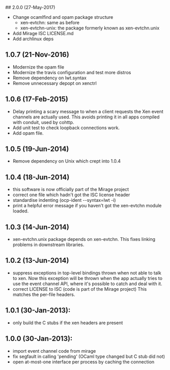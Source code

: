 ## 2.0.0 (27-May-2017)
* Change ocamlfind and opam package structure
  - xen-evtchn: same as before
  - xen-evtchn-unix: the package formerly known as xen-evtchn.unix
* Add Mirage ISC LICENSE.md
* Add archlinux deps

## 1.0.7 (21-Nov-2016)
* Modernize the opam file
* Modernize the travis configuration and test more distros
* Remove dependency on lwt.syntax
* Remove unnecessary depopt on xenctrl

## 1.0.6 (17-Feb-2015)
* Delay printing a scary message to when a client requests the Xen
  event channels are actually used. This avoids printing it in all apps
  compiled with conduit, used by cohttp.
* Add unit test to check loopback connections work.
* Add opam file.

## 1.0.5 (19-Jun-2014)
* Remove dependency on Unix which crept into 1.0.4

## 1.0.4 (18-Jun-2014)
* this software is now officially part of the Mirage project
* correct one file which hadn't got the ISC license header
* standardise indenting (ocp-ident --syntax=lwt -i)
* print a helpful error message if you haven't got the xen-evtchn module
  loaded.

## 1.0.3 (14-Jun-2014)
* xen-evtchn.unix package depends on xen-evtchn. This fixes linking problems
  in downstream libraries.

## 1.0.2 (13-Jun-2014)
* suppress exceptions in top-level bindings thrown when not able to talk
  to xen. Now this exception will be thrown when the app actually tries to
  use the event channel API, where it's possible to catch and deal with it.
* correct LICENSE to ISC (code is part of the Mirage project)
  This matches the per-file headers.

## 1.0.1 (30-Jan-2013):
* only build the C stubs if the xen headers are present

## 1.0.0 (30-Jan-2013):
* import event channel code from mirage
* fix segfault in calling 'pending' (OCaml type changed but C
  stub did not)
* open at-most-one interface per process by caching the connection
